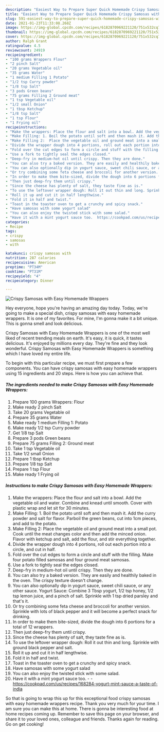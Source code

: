 ```yaml
---
description: "Easiest Way to Prepare Super Quick Homemade Crispy Samosas with Easy Homemade Wrappers"
title: "Easiest Way to Prepare Super Quick Homemade Crispy Samosas with Easy Homemade Wrappers"
slug: 591-easiest-way-to-prepare-super-quick-homemade-crispy-samosas-with-easy-homemade-wrappers
date: 2021-01-23T11:33:08.268Z
image: https://img-global.cpcdn.com/recipes/6182870969221120/751x532cq70/crispy-samosas-with-easy-homemade-wrappers-recipe-main-photo.jpg
thumbnail: https://img-global.cpcdn.com/recipes/6182870969221120/751x532cq70/crispy-samosas-with-easy-homemade-wrappers-recipe-main-photo.jpg
cover: https://img-global.cpcdn.com/recipes/6182870969221120/751x532cq70/crispy-samosas-with-easy-homemade-wrappers-recipe-main-photo.jpg
author: Ralph Grant
ratingvalue: 4.5
reviewcount: 24919
recipeingredient:
- "100 grams Wrappers Flour"
- "2 pinch Salt"
- "20 grams Vegetable oil"
- "35 grams Water"
- "1 medium Filling 1 Potato"
- "1/2 tsp Curry powder"
- "1/8 tsp Salt"
- "3 pods Green beans"
- "75 grams Filling 2 Ground meat"
- "1 tsp Vegetable oil"
- "1/2 small Onion"
- "1 tbsp Ketchup"
- "1/8 tsp Salt"
- "1 tsp Flour"
- "1 Frying oil"
recipeinstructions:
- "Make the wrappers: Place the flour and salt into a bowl. Add the vegetable oil and water. Combine and knead until smooth. Cover with plastic wrap and let sit for 30 minutes."
- "Make Filling: 1. Boil the potato until soft and then mash it. Add the curry powder and salt for flavor. Parboil the green beans, cut into 1cm pieces, and add to the potato."
- "Make Filling 2:  Place the vegetable oil and ground meat into a small pot. Cook until the meat changes color and then add the minced onion. Flavor with ketchup and salt, add the flour, and stir everything together."
- "Divide the wrapper dough into 4 portions, roll out each portion into a circle, and cut in half."
- "Fold over the cut edges to form a circle and stuff with the filling. Make four potato filled samosas and four ground meat samosas."
- "Use a fork to tightly seal the edges closed."
- "Deep-fry in medium-hot oil until crispy. Then they are done."
- "You can also try a baked version. They are easily and healthily baked in the oven. The crispy texture doesn&#39;t change."
- "You can also optionally dip in yogurt sauce, sweet chili sauce, or any other sauce.  Yogurt Sauce: Combine 3 Tbsp yogurt, 1/2 tsp honey, 1/2 tsp lemon juice, and a pinch of salt. Sprinkle with 1 tsp dried parsley and that&#39;s it."
- "Or try combining some feta cheese and broccoli for another version. Sprinkle with lots of black pepper and it will become a perfect snack for drinking."
- "In order to make them bite-sized, divide the dough into 6 portions for a total of 12 wrappers."
- "Then just deep-fry them until crispy."
- "Since the cheese has plenty of salt, they taste fine as is."
- "To use the leftover wrapper dough: Roll it out thin and long. Sprinkle with ground black pepper and salt."
- "Roll it up and cut it in half lengthwise."
- "Fold it in half and twist."
- "Toast in the toaster oven to get a crunchy and spicy snack."
- "Have samosas with some yogurt salad"
- "You can also enjoy the twisted stick with some salad."
- "Have it with a mint yogurt sauce too.  https://cookpad.com/us/recipes/168284-yogurt-mint-sauce-a-taste-of-india"
categories:
- Recipe
tags:
- crispy
- samosas
- with

katakunci: crispy samosas with 
nutrition: 287 calories
recipecuisine: American
preptime: "PT34M"
cooktime: "PT31M"
recipeyield: "4"
recipecategory: Dinner

---
```



![Crispy Samosas with Easy Homemade Wrappers](https://img-global.cpcdn.com/recipes/6182870969221120/751x532cq70/crispy-samosas-with-easy-homemade-wrappers-recipe-main-photo.jpg)

Hey everyone, hope you're having an amazing day today. Today, we're going to make a special dish, crispy samosas with easy homemade wrappers. It is one of my favorites. For mine, I'm gonna make it a bit unique. This is gonna smell and look delicious.



Crispy Samosas with Easy Homemade Wrappers is one of the most well liked of recent trending meals on earth. It's easy, it is quick, it tastes delicious. It's enjoyed by millions every day. They're fine and they look wonderful. Crispy Samosas with Easy Homemade Wrappers is something which I have loved my entire life.


To begin with this particular recipe, we must first prepare a few components. You can have crispy samosas with easy homemade wrappers using 15 ingredients and 20 steps. Here is how you can achieve that.

<!--inarticleads1-->

##### The ingredients needed to make Crispy Samosas with Easy Homemade Wrappers:

1. Prepare 100 grams Wrappers: Flour
1. Make ready 2 pinch Salt
1. Take 20 grams Vegetable oil
1. Prepare 35 grams Water
1. Make ready 1 medium Filling 1: Potato
1. Make ready 1/2 tsp Curry powder
1. Get 1/8 tsp Salt
1. Prepare 3 pods Green beans
1. Prepare 75 grams Filling 2: Ground meat
1. Take 1 tsp Vegetable oil
1. Take 1/2 small Onion
1. Prepare 1 tbsp Ketchup
1. Prepare 1/8 tsp Salt
1. Prepare 1 tsp Flour
1. Make ready 1 Frying oil




<!--inarticleads2-->

##### Instructions to make Crispy Samosas with Easy Homemade Wrappers:

1. Make the wrappers: Place the flour and salt into a bowl. Add the vegetable oil and water. Combine and knead until smooth. Cover with plastic wrap and let sit for 30 minutes.
1. Make Filling: 1. Boil the potato until soft and then mash it. Add the curry powder and salt for flavor. Parboil the green beans, cut into 1cm pieces, and add to the potato.
1. Make Filling 2:  Place the vegetable oil and ground meat into a small pot. Cook until the meat changes color and then add the minced onion. Flavor with ketchup and salt, add the flour, and stir everything together.
1. Divide the wrapper dough into 4 portions, roll out each portion into a circle, and cut in half.
1. Fold over the cut edges to form a circle and stuff with the filling. Make four potato filled samosas and four ground meat samosas.
1. Use a fork to tightly seal the edges closed.
1. Deep-fry in medium-hot oil until crispy. Then they are done.
1. You can also try a baked version. They are easily and healthily baked in the oven. The crispy texture doesn&#39;t change.
1. You can also optionally dip in yogurt sauce, sweet chili sauce, or any other sauce.  Yogurt Sauce: Combine 3 Tbsp yogurt, 1/2 tsp honey, 1/2 tsp lemon juice, and a pinch of salt. Sprinkle with 1 tsp dried parsley and that&#39;s it.
1. Or try combining some feta cheese and broccoli for another version. Sprinkle with lots of black pepper and it will become a perfect snack for drinking.
1. In order to make them bite-sized, divide the dough into 6 portions for a total of 12 wrappers.
1. Then just deep-fry them until crispy.
1. Since the cheese has plenty of salt, they taste fine as is.
1. To use the leftover wrapper dough: Roll it out thin and long. Sprinkle with ground black pepper and salt.
1. Roll it up and cut it in half lengthwise.
1. Fold it in half and twist.
1. Toast in the toaster oven to get a crunchy and spicy snack.
1. Have samosas with some yogurt salad
1. You can also enjoy the twisted stick with some salad.
1. Have it with a mint yogurt sauce too. -  - https://cookpad.com/us/recipes/168284-yogurt-mint-sauce-a-taste-of-india




So that is going to wrap this up for this exceptional food crispy samosas with easy homemade wrappers recipe. Thank you very much for your time. I am sure you can make this at home. There is gonna be interesting food at home recipes coming up. Remember to save this page on your browser, and share it to your loved ones, colleague and friends. Thanks again for reading. Go on get cooking!
